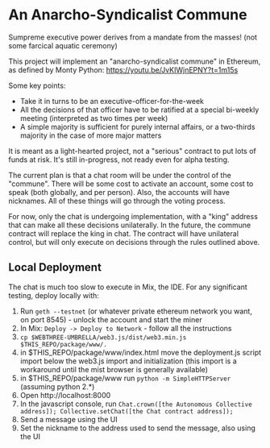 
# An Anarcho-Syndicalist Commune

Sumpreme executive power derives from a mandate from the masses! (not some farcical aquatic ceremony)

This project will implement an "anarcho-syndicalist commune" in Ethereum, as defined by Monty Python:
https://youtu.be/JvKIWjnEPNY?t=1m15s

Some key points:
 * Take it in turns to be an executive-officer-for-the-week
 * All the decisions of that officer have to be ratified at a special bi-weekly meeting (interpreted as two times per week)
 * A simple majority is sufficient for purely internal affairs, or a two-thirds majority in the case of more major matters

It is meant as a light-hearted project, not a "serious" contract to put lots of funds at risk. It's still in-progress, not ready even for alpha testing.

The current plan is that a chat room will be under the control of the "commune". There will be some cost to activate an account, some cost to speak (both globally, and per person). Also, the accounts will have nicknames. All of these things will go through the voting process.

For now, only the chat is undergoing implementation, with a "king" address that can make all these decisions unilaterally. In the future, the commune contract will replace the king in chat. The contract will have unilateral control, but will only execute on decisions through the rules outlined above.

## Local Deployment

The chat is much too slow to execute in Mix, the IDE. For any significant testing, deploy locally with:

1. Run `geth --testnet` (or whatever private ethereum network you want, on port 8545) - unlock the account and start the miner
1. In Mix: `Deploy -> Deploy to Network` - follow all the instructions
2. `cp $WEBTHREE-UMBRELLA/web3.js/dist/web3.min.js $THIS_REPO/package/www/.`
3. in $THIS_REPO/package/www/index.html move the deployment.js script import below the web3.js import and initialization (this import is a workaround until the mist browser is generally available)
4. in $THIS_REPO/package/www run `python -m SimpleHTTPServer` (assuming python 2.*)
5. Open http://localhost:8000
5. In the javascript console, run `Chat.crown([the Autonomous Collective address]); Collective.setChat([the Chat contract address]);`
6. Send a message using the UI
7. Set the nickname to the address used to send the message, also using the UI
